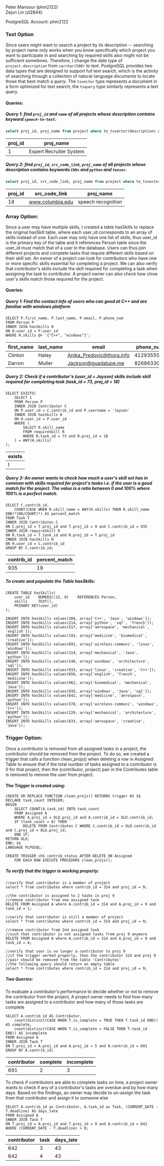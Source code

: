 Peter Mansour (phm2122)  
Zejun Lin (zl2844)  

PostgreSQL Account: phm2122  

### Text Option

Since users might want to search a project by its description -- searching by project name only works when you know specifically which project you want to participate in and searching by required skills also might not be sufficient sometimes. Therefore, I change the date type of `project.description` from `varchar(500)` to text. PostgreSQL provides two data types that are designed to support full text search, which is the activity of searching through a collection of natural-language *documents* to locate those that best match a *query*. The `tsvector` type represents a document in a form optimized for text search; the `tsquery` type similarly represents a text query.

#### Queries:

##### Query 1: find `proj_id` and `name` of all projects whose description contains keyword `speech-to-text`.

```sql
select proj_id, proj_name from project where to_tsvector(description) @@ to_tsquery('vjvv');
```

| proj_id | proj_name               |
| ------- | ----------------------- |
| 1       | Expert Recruiter System |

##### Query 2: find `proj_id`, `src_code_link`, `proj_name` of all projects whose description contains keywords `CNNs` and `python` and `tensor`.

```sql
select proj_id, src_code_link, proj_name from project where to_tsvector(description) @@ to_tsquery('CNNs & python & tensor');
```

| proj_id | src_code_link    | proj_name          |
| ------- | ---------------- | ------------------ |
| 18      | www.columbia.edu | speech recognition |





### Array Option:

Since a user may have multiple skills, I created a table hasSkills to replace
the original hasSkill table, where each user_id corresponds to an array of skills instead of one. Each user may only have one list of skills, thus user_id is the primary key of the table and it references Person table since the user_id must match that of a user in the database. Users can thus join different projects and complete tasks that require different skills based on their skill set. An owner of a project can look for contributors who have one or more specific skills essential for completing a project. We can also verify that contributor's skills include the skill required for completing a task when assigning the task to contributor. A project owner can also check how close user's skills match those required for the project.

#### Queries:

##### Query 1: Find the contact info of users who can good at C++ and are familiar with windows platform
	SELECT P.first_name, P.last_name, P.email, P.phone_num
	FROM Person P
	INNER JOIN hasSkills H
	ON H.user_id = P.user_id
	WHERE H.skills @> '{"C++", "windows"}';

| first_name | last_name | email                     | phone_num  |
|------------|-----------|---------------------------|------------|
| Clinton    | Haley     | Anika_Predovic@thora.info | 4129355575 |
| Darron     | Muller    | Jackson@guadalupe.me      | 8268633031 |

##### Query 2: Check if a contributor's (user_id = Jayson) skills include skill required for completing task (task_id = 73, proj_id = 18)
	SELECT EXISTS(
		SELECT 1
		FROM Person P
		INNER JOIN Contributor C
		ON P.user_id = C.contrib_id and P.username = 'Jayson'
		INNER JOIN hasSkills H
		ON H.user_id = P.user_id
		WHERE (
			SELECT R.skill_name
			FROM requireSkill R
			WHERE R.task_id = 73 and R.proj_id = 18
		) = ANY(H.skills)
	);

| exists |
|--------|
| t      |

##### Query 3: An owner wants to check how much a user's skill set has in common with skills required for project's tasks i.e. if the user is a good match for the project. The value is a ratio between 0 and 100% where 100% is a perfect match.
	SELECT C.contrib_id, 
		COUNT(CASE WHEN R.skill_name = ANY(H.skills) THEN R.skill_name END)*100/COUNT(*) AS percent_match
	FROM Task T
	INNER JOIN Contributes C
	ON C.proj_id = T.proj_id and T.proj_id = 9 and C.contrib_id = 935
	INNER JOIN requireSkill R
	ON R.task_id = T.task_id and R.proj_id = T.proj_id
	INNER JOIN hasSkills H
	ON H.user_id = C.contrib_id
	GROUP BY C.contrib_id;

| contrib_id | percent_match |
|------------|-------|
| 935        | 19    |

##### To create and populate the Table hasSkills:
	CREATE TABLE hasSkills(
		user_id    NUMERIC(12, 0)    REFERENCES Person,
		skills     TEXT[], 
		PRIMARY KEY(user_id)
	);
	
	INSERT INTO hasSkills values(304, array['C++', 'Java', 'windows']);
	INSERT INTO hasSkills values(214, array['python', 'sql', 'french']);
	INSERT INTO hasSkills values(517, array['aerospace', 'mechanical', 'english']);
	INSERT INTO hasSkills values(193, array['medicine', 'biomedical', 'creative']);
	INSERT INTO hasSkills values(691, array['wireless-communi', 'linux', 'windows']);
	INSERT INTO hasSkills values(314, array['mechanical', 'Java', 'python']);
	INSERT INTO hasSkills values(246, array['windows', 'architecture', 'sql']);
	INSERT INTO hasSkills values(933, array['linux', 'creative', 'C++']);
	INSERT INTO hasSkills values(656, array['english', 'french', 'medicine']);
	INSERT INTO hasSkills values(962, array['biomedical', 'mechanical', 'Java']);
	INSERT INTO hasSkills values(935, array['windows', 'Java', 'sql']);
	INSERT INTO hasSkills values(642, array['medicine', 'aerospace', 'python']);
	INSERT INTO hasSkills values(378, array['wireless-communi', 'windows', 'C++']);
	INSERT INTO hasSkills values(229, array['mechanical', 'architecture', 'python']);
	INSERT INTO hasSkills values(633, array['aerospace', 'creative', 'Java']);

### Trigger Option:

Once a contributor is removed from all assigned tasks in a project, the contributor
should be removed from the project. To do so, we created a trigger that calls a
function clean_projs() when deleting a row in Assigned Table to ensure that if the
total number of tasks assigned to a contributor is 0 for that project, 
then the (contributor, project) pair in the Contributes table is removed to remove
the user from project. 

#### The Trigger is created using:

	CREATE OR REPLACE FUNCTION clean_projs() RETURNS trigger AS $$
	DECLARE task_count INTEGER;
	BEGIN
		SELECT COUNT(A.task_id) INTO task_count
		FROM Assigned A
		WHERE A.proj_id = OLD.proj_id and A.contrib_id = OLD.contrib_id;
		IF (task_count = 0) THEN
			DELETE FROM Contributes C WHERE C.contrib_id = OLD.contrib_id and C.proj_id = OLD.proj_id;
		END IF;
	RETURN OLD;
	END; $$
	LANGUAGE PLPGSQL;

	CREATE TRIGGER chk_contrib_status AFTER DELETE ON Assigned
		FOR EACH ROW EXECUTE PROCEDURE clean_projs();

##### To verify that the trigger is working properly:
	//verify that contributor is a member of project
	select * from contributes where contrib_id = 314 and proj_id = 9;

	//the contributor is assigned to 2 tasks in proj 9
	//remove contributor from one assigned task
	DELETE FROM Assigned A where A.contrib_id = 314 and A.proj_id = 9 and task_id = 1;
	
	//verify that contributor is still a member of project
	select * from contributes where contrib_id = 314 and proj_id = 9;
	
	//remove contributor from 2nd assigned task
	//such that contributor is not assigned tasks from proj 9 anymore
	DELETE FROM Assigned A where A.contrib_id = 314 and A.proj_id = 9 and task_id = 4;
	
	//verify that user is no longer a contributor to proj 9
	//if the trigger worked properly, then the contributor 314 and proj 9
	//pair should be removed from the table 'Contributes'
	//the following query should return an empty table
	select * from contributes where contrib_id = 314 and proj_id = 9;

##### Two Queries:

To evaluate a contributor's performance to decide whether or not to remove
the contributor from the project, A project owner needs to find 
how many tasks are assigned to a contributor and how many of those tasks 
are complete
	
	SELECT A.contrib_id AS Contributor, 
		count(distinct(CASE WHEN T.is_complete = TRUE THEN T.task_id END)) AS complete,
		count(distinct(CASE WHEN T.is_complete = FALSE THEN T.task_id END)) AS incomplete
	FROM Assigned A
	INNER JOIN Task T
	ON T.proj_id = A.proj_id and A.proj_id = 5 and A.contrib_id = 691
	GROUP BY A.contrib_id;
	
| contributor | complete | incomplete |
|-------------|----------|------------|
|	 691 |        2 |          3|

To check if contributors are able to complete tasks on time, a project owner
wants to check if any of a contributor's tasks are overdue and by how many
days. Based on the findings, an owner may decide to un-assign the task from
that contributor and assign it to someone else
	
	SELECT A.contrib_id as Contributor, A.task_id as Task, (CURRENT_DATE - T.deadline) AS days_late
	FROM Assigned A
	INNER JOIN Task T
	ON T.proj_id = A.proj_id and T.proj_id = 9 and A.contrib_id = 642
	WHERE (CURRENT_DATE - T.deadline) > 0;
	
| contributor | task | days_late|
|-------------|------|-----------|
|	 642 |    3 |        43|
|	 642 |    4 |        43|
